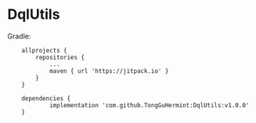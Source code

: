 # DqlUtils
Gradle:
```
	allprojects {
		repositories {
			...
			maven { url 'https://jitpack.io' }
		}
	}
```
```
	dependencies {
	        implementation 'com.github.TongGuHermint:DqlUtils:v1.0.0'
	}
```
